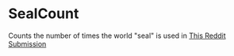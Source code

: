 SealCount
=========

Counts the number of times the world "seal" is used in <a href="http://www.reddit.com/r/pics/comments/22t2vs/here_is_the_final_penny_floor_update_we_finished/">This Reddit Submission</a>
